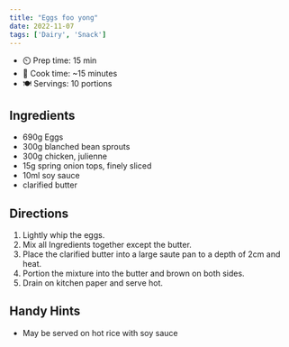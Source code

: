 ```yaml
---
title: "Eggs foo yong"
date: 2022-11-07
tags: ['Dairy', 'Snack']
---
```


- ⏲️ Prep time: 15 min
- 🍳 Cook time: ~15 minutes
- 🍽️  Servings: 10 portions

## Ingredients

- 690g Eggs
- 300g blanched bean sprouts
- 300g chicken, julienne
- 15g spring onion tops, finely sliced
- 10ml soy sauce
- clarified butter

## Directions

1. Lightly whip the eggs.
2. Mix all Ingredients together except the butter.
3. Place the clarified butter into a large saute pan to a depth of 2cm and heat.
4. Portion the mixture into the butter and brown on both sides.
5. Drain on kitchen paper and serve hot.

## Handy Hints

- May be served on hot rice with soy sauce
